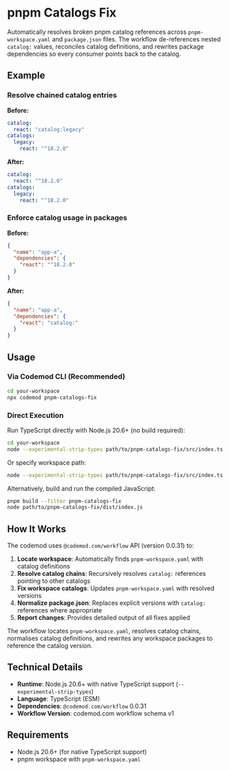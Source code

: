 # pnpm Catalogs Fix

Automatically resolves broken pnpm catalog references across `pnpm-workspace.yaml` and `package.json` files. The workflow de-references nested `catalog:` values, reconciles catalog definitions, and rewrites package dependencies so every consumer points back to the catalog.

## Example

### Resolve chained catalog entries

**Before:**
```yaml
catalog:
  react: "catalog:legacy"
catalogs:
  legacy:
    react: "^18.2.0"
```

**After:**
```yaml
catalog:
  react: "^18.2.0"
catalogs:
  legacy:
    react: "^18.2.0"
```

### Enforce catalog usage in packages

**Before:**
```json
{
  "name": "app-a",
  "dependencies": {
    "react": "^18.2.0"
  }
}
```

**After:**
```json
{
  "name": "app-a",
  "dependencies": {
    "react": "catalog:"
  }
}
```

## Usage

### Via Codemod CLI (Recommended)

```bash
cd your-workspace
npx codemod pnpm-catalogs-fix
```

### Direct Execution

Run TypeScript directly with Node.js 20.6+ (no build required):

```bash
cd your-workspace
node --experimental-strip-types path/to/pnpm-catalogs-fix/src/index.ts
```

Or specify workspace path:
```bash
node --experimental-strip-types path/to/pnpm-catalogs-fix/src/index.ts --workspace path/to/workspace
```

Alternatively, build and run the compiled JavaScript:

```bash
pnpm build --filter pnpm-catalogs-fix
node path/to/pnpm-catalogs-fix/dist/index.js
```

## How It Works

The codemod uses `@codemod.com/workflow` API (version 0.0.31) to:

1. **Locate workspace**: Automatically finds `pnpm-workspace.yaml` with catalog definitions
2. **Resolve catalog chains**: Recursively resolves `catalog:` references pointing to other catalogs
3. **Fix workspace catalogs**: Updates `pnpm-workspace.yaml` with resolved versions
4. **Normalize package.json**: Replaces explicit versions with `catalog:` references where appropriate
5. **Report changes**: Provides detailed output of all fixes applied

The workflow locates `pnpm-workspace.yaml`, resolves catalog chains, normalises catalog definitions, and rewrites any workspace packages to reference the catalog version.

## Technical Details

- **Runtime**: Node.js 20.6+ with native TypeScript support (`--experimental-strip-types`)
- **Language**: TypeScript (ESM)
- **Dependencies**: `@codemod.com/workflow` 0.0.31
- **Workflow Version**: codemod.com workflow schema v1

## Requirements

- Node.js 20.6+ (for native TypeScript support)
- pnpm workspace with `pnpm-workspace.yaml`
